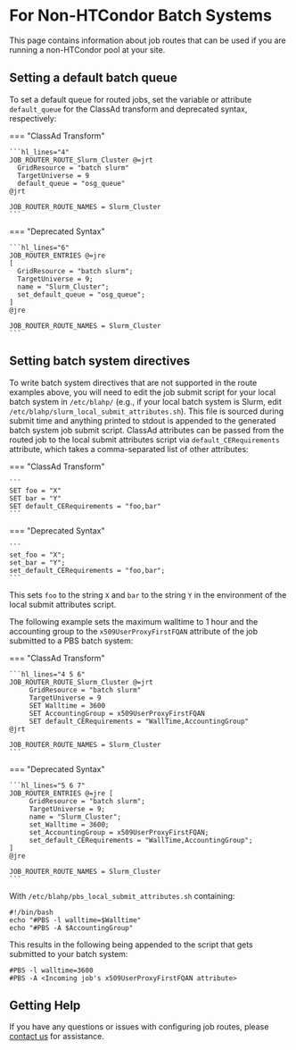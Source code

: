For Non-HTCondor Batch Systems
==============================

This page contains information about job routes that can be used if you are running a non-HTCondor pool at your site.

Setting a default batch queue
-----------------------------

To set a default queue for routed jobs, set the variable or attribute `default_queue` for the ClassAd
transform and deprecated syntax, respectively:

=== "ClassAd Transform"

    ```hl_lines="4"
    JOB_ROUTER_ROUTE_Slurm_Cluster @=jrt
      GridResource = "batch slurm"
      TargetUniverse = 9
      default_queue = "osg_queue"
    @jrt

    JOB_ROUTER_ROUTE_NAMES = Slurm_Cluster
    ```

=== "Deprecated Syntax"

    ```hl_lines="6"
    JOB_ROUTER_ENTRIES @=jre
    [
      GridResource = "batch slurm";
      TargetUniverse = 9;
      name = "Slurm_Cluster";
      set_default_queue = "osg_queue";
    ]
    @jre

    JOB_ROUTER_ROUTE_NAMES = Slurm_Cluster
    ```

Setting batch system directives
-------------------------------

To write batch system directives that are not supported in the route examples above, you will need to edit the job
submit script for your local batch system in `/etc/blahp/`
(e.g., if your local batch system is Slurm, edit `/etc/blahp/slurm_local_submit_attributes.sh`).
This file is sourced during submit time and anything printed to stdout is appended to the generated batch system job
submit script.
ClassAd attributes can be passed from the routed job to the local submit attributes script via
`default_CERequirements` attribute, which takes a comma-separated list of other attributes:

=== "ClassAd Transform"

    ```
    SET foo = "X"
    SET bar = "Y"
    SET default_CERequirements = "foo,bar"
    ```

=== "Deprecated Syntax"

    ```
    set_foo = "X";
    set_bar = "Y";
    set_default_CERequirements = "foo,bar";
    ```

This sets `foo` to the string `X` and `bar` to the string `Y` in the environment of the local submit attributes script.

The following example sets the maximum walltime to 1 hour and the accounting group to the `x509UserProxyFirstFQAN`
attribute of the job submitted to a PBS batch system:

=== "ClassAd Transform"

    ```hl_lines="4 5 6"
    JOB_ROUTER_ROUTE_Slurm_Cluster @=jrt
         GridResource = "batch slurm"
         TargetUniverse = 9
         SET Walltime = 3600
         SET AccountingGroup = x509UserProxyFirstFQAN
         SET default_CERequirements = "WallTime,AccountingGroup"
    @jrt

    JOB_ROUTER_ROUTE_NAMES = Slurm_Cluster
    ```

=== "Deprecated Syntax"

    ```hl_lines="5 6 7"
    JOB_ROUTER_ENTRIES @=jre [
         GridResource = "batch slurm";
         TargetUniverse = 9;
         name = "Slurm_Cluster";
         set_Walltime = 3600;
         set_AccountingGroup = x509UserProxyFirstFQAN;
         set_default_CERequirements = "WallTime,AccountingGroup";
    ]
    @jre

    JOB_ROUTER_ROUTE_NAMES = Slurm_Cluster
    ```

With `/etc/blahp/pbs_local_submit_attributes.sh` containing:

```
#!/bin/bash
echo "#PBS -l walltime=$Walltime"
echo "#PBS -A $AccountingGroup"
```

This results in the following being appended to the script that gets submitted to your batch system:

```
#PBS -l walltime=3600
#PBS -A <Incoming job's x509UserProxyFirstFQAN attribute>
```

Getting Help
------------

If you have any questions or issues with configuring job routes, please [contact us](../../index.md#contact-us) for
assistance.
